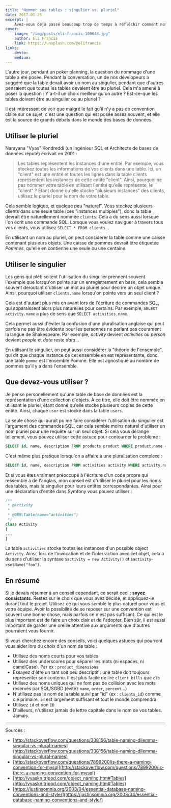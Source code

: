```yaml
---
title: "Nommer ses tables : singulier vs. pluriel"
date: 2017-01-25
excerpt: |
    Avez-vous déjà passé beaucoup trop de temps à réfléchir comment nommer vos tables ? Dans ce billet j'essaie de trouver la solution à ce problème épineux.
cover:
    image: "/img/posts/eli-francis-100644.jpg"
    author: Eli Francis
    link: https://unsplash.com/@elifrancis
links:
    devto:
    medium:
---
```

L'autre jour, pendant un poker planning, la question du nommage d'une table a été posée. Pendant la conversation, un de nos dévelopeurs a suggéré que la table devait avoir un nom au singulier, pendant que d'autres pensaient que toutes les tables devaient être au pluriel. Cela m'a amené à poser la question : Y'a-t-il un choix meilleur qu'un autre ? Est-ce-que les tables doivent être au singulier ou au pluriel ?

Il est intéressant de voir que malgré le fait qu'il n'y a pas de convention claire sur ce sujet, c'est une question qui est posée assez souvent, et elle est la source de grands débats dans le monde des bases de données.

## Utiliser le pluriel

Narayana "Vyas" Kondreddi (un ingénieur SQL et Architecte de bases de données réputé) écrivait en 2001 :

> Les tables représentent les instances d'une entité. Par exemple, vous stockez toutes les informations de vos clients dans une table. Ici, un "client" est une entité et toutes les lignes dans la table clients représentent les instances de cette entité "client". Ainsi, pourquoi ne pas nommer votre table en utilisant l'entité qu'elle représente, le "client" ? Étant donné qu'elle stocke "plusieurs instances" des clients, utilisez le pluriel pour le nom de votre table.

Cela semble logique, et quelque peu "naturel". Vous stockez plusieurs clients dans une seule table (ces "instances multiples"), donc la table devrait être naturellement nommée `clients`. Cela a du sens aussi lorsque l'on écrit une commande SQL. Lorsque vous voulez naviguer à travers tous vos clients, vous utilisez `SELECT * FROM clients`...

En utilisant un nom au pluriel, on peut considérer la table comme une caisse contenant plusieurs objets. Une caisse de pommes devrait être étiquetée *Pommes*, qu'elle en contienne une seule ou une centaine.

## Utiliser le singulier

Les gens qui plébiscitent l'utilisation du singulier prennent souvent l'exemple que lorsqu'on pointe sur un enregistrement en base, cela semble souvent déroutant d'utiliser un mot au pluriel pour décrire un objet unique. Ainsi, pourquoi utiliser `clients.name` lorsqu'on pointe vers un seul client ?

Cela est d'autant plus mis en avant lors de l'écriture de commandes SQL, qui apparaissent alors plus naturelles pour certains. Par exemple, `SELECT activity.name` a plus de sens que `SELECT activities.name`.

Cela permet aussi d'éviter la confusion d'une pluralisation  anglaise qui peut parfois ne pas être évidente pour les personnes ne parlant pas courament la langue de Shakespeare. Par exemple, *activity* devient *activities* où *person* devient *people* et *data* reste *data*...

En utilisant le singulier, on peut aussi considérer la "théorie de l'ensemble", qui dit que chaque instance de cet ensemble en est représentante, donc une table `pomme` est l'ensemble Pomme. Elle est agnostique au nombre de pommes qu'il y a dans l'ensemble.

## Que devez-vous utiliser ?

Je pense personellement qu'une table de base de données est la représentation d'une collection d'objets. À ce titre, elle doit être nommée en utilisant le pluriel, étant donné qu'elle stocke plusieurs copies de cette entité. Ainsi, chaque `user` est stocké dans la table `users`.

La seule chose qui aurait pu me faire considérer l'utilisation du singulier est l'argument des commandes SQL, car cela semble moins naturel d'utiliser un nom pluriel pour une requête sur un seul objet. Si cela vous dérange tellement, vous pouvez utiliser cette astuce pour contourner le problème :

```SQL
SELECT id, name, description FROM products product WHERE product.name = 'foo' AND product.description = 'bar'
```

C'est même plus pratique lorsqu'on a affaire à une pluralisation complexe :

```SQL
SELECT id, name, description FROM activities activity WHERE activity.name = 'foo' AND activity.description = 'bar'
```

Et si vous êtes vraiment préoccupé à l'écriture d'un code propre qui ressemble à de l'anglais, mon conseil est d'utiliser le pluriel pour les noms des tables, mais le singulier pour leurs entités correspondantes. Ainsi pour une déclaration d'entité dans Symfony vous pouvez utiliser :

```php
/**
 * @Activity
 *
 * @ORM\Table(name="activities")
 */
class Activity
{
...
}
```

La table `activities` stocke toutes les instances d'un possible object `Activity`. Ainsi, lors de l'invocation et de l'interraction avec cet objet, cela a du sens d'utiliser la syntaxe `$activity = new Activity()` et `$activity->setName("foo")`.

## En résumé

Si je devais résumer à un conseil cependant, ce serait ceci : **soyez consistants**. Restez sur le choix que vous avez décidé, et appliquez-le durant tout le projet. Utilisez ce qui vous semble le plus naturel pour vous et votre équipe. Avoir la possibilité de se reposer sur une convention est souvent une bonne chose, mais parfois ce n'est pas suffisant. Ce qui est le plus important est de faire un choix clair et de l'adopter. Bien sûr, il est aussi important de garder une oreille attentive aux arguments que d'autres pourraient vous fournir.

Si vous cherchez encore des conseils, voici quelques astuces qui pourront vous aider lors du choix d'un nom de table :

- Utilisez des noms courts pour vos tables
- Utilisez des underscores pour séparer les mots (ni espaces, ni camelCase). Par ex : `product_dimensions`
- Essayez d'être un tant soit peu descriptif : une table doit toujours représenter son contenu. Il est plus facile de lire `client_bills` que `clb`
- Utilisez des noms uniques qui ne font pas de collision avec les mots réservés par SQL/SGBD (évitez `name`, `order`, `percent`...)
- N'utilisez pas le nom de la table suivi par "id" (ex : `clients_id`) comme clé primaire. `id` est largement suffisant et tout le monde comprendra
- Utilisez `id` et non `ID`
- D'ailleurs, n'utilisez jamais de lettre capitale dans le nom de vos tables. Jamais.

---

Sources :

- [http://stackoverflow.com/questions/338156/table-naming-dilemma-singular-vs-plural-names](http://stackoverflow.com/questions/338156/table-naming-dilemma-singular-vs-plural-names)
- [http://stackoverflow.com/questions/7899200/is-there-a-naming-convention-for-mysql](http://stackoverflow.com/questions/7899200/is-there-a-naming-convention-for-mysql)
- [http://vyaskn.tripod.com/object_naming.htm#Tables](http://vyaskn.tripod.com/object_naming.htm#Tables)
- [https://justinsomnia.org/2003/04/essential-database-naming-conventions-and-style/](https://justinsomnia.org/2003/04/essential-database-naming-conventions-and-style/)
